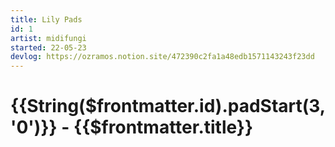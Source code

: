 ```yaml
---
title: Lily Pads
id: 1
artist: midifungi
started: 22-05-23
devlog: https://ozramos.notion.site/472390c2fa1a48edb1571143243f23dd
---
```


# {{String($frontmatter.id).padStart(3, '0')}} - {{$frontmatter.title}}

<Midifungi :layers="['@midifungi/1/lilies', '@midifungi/1/ripples']" />
